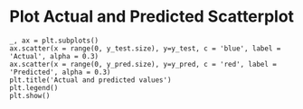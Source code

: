 # Plot Actual and Predicted Scatterplot
    _, ax = plt.subplots()
    ax.scatter(x = range(0, y_test.size), y=y_test, c = 'blue', label = 'Actual', alpha = 0.3)
    ax.scatter(x = range(0, y_pred.size), y=y_pred, c = 'red', label = 'Predicted', alpha = 0.3)
    plt.title('Actual and predicted values')
    plt.legend()
    plt.show()
